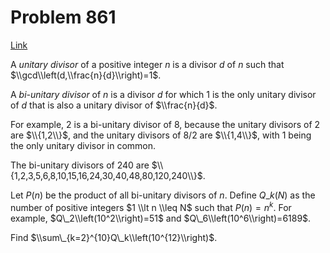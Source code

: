 # Problem 861

[Link](https://projecteuler.net/problem=861)

A *unitary divisor* of a positive integer $n$ is a divisor $d$ of $n$ such that $\\gcd\\left(d,\\frac{n}{d}\\right)=1$.

A *bi-unitary divisor* of $n$ is a divisor $d$ for which $1$ is the only unitary divisor of $d$ that is also a unitary divisor of $\\frac{n}{d}$.

For example, $2$ is a bi-unitary divisor of $8$, because the unitary divisors of $2$ are $\\{1,2\\}$, and the unitary divisors of $8/2$ are $\\{1,4\\}$, with $1$ being the only unitary divisor in common.

The bi-unitary divisors of $240$ are $\\{1,2,3,5,6,8,10,15,16,24,30,40,48,80,120,240\\}$.

Let $P(n)$ be the product of all bi-unitary divisors of $n$. Define $Q\_k(N)$ as the number of positive integers $1 \\lt n \\leq N$ such that $P(n)=n^k$. For example, $Q\_2\\left(10^2\\right)=51$ and $Q\_6\\left(10^6\\right)=6189$.

Find $\\sum\_{k=2}^{10}Q\_k\\left(10^{12}\\right)$.